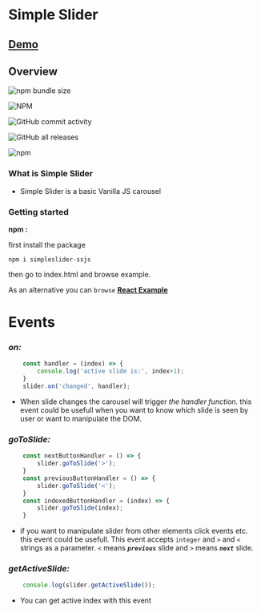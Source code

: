 # Simple Slider
## [Demo](https://bb7hn.github.io/SimpleSlider/)
## Overview
![npm bundle size](https://img.shields.io/bundlephobia/min/simpleslider-ssjs?style=plastic&label=Minified%20Size:)

![NPM](https://img.shields.io/npm/l/simpleslider-ssjs?style=plastic&label=License:)

![GitHub commit activity](https://img.shields.io/github/commit-activity/m/bb7hn/SimpleSlider?label=Total%20Commits:)

![GitHub all releases](https://img.shields.io/github/downloads/bb7hn/simpleSlider/total?style=plastic&color=lightgreen&label=Total%20Downloads%20(GitHub):)

![npm](https://img.shields.io/npm/dw/simpleslider-ssjs?style=plastic&color=lightgreen&label=Total%20Downloads%20(npm))
### What is Simple Slider
- Simple Slider is a basic Vanilla JS carousel
### Getting started
**npm :**

first install the package
```
npm i simpleslider-ssjs
```
then go to index.html and browse example.

As an alternative you can `browse` [**React Example**](https://github.com/bb7hn/simpleSliderReactExample)

# Events
### ***on:***
```javascript
    const handler = (index) => { 
        console.log('active slide is:', index+1); 
    }
    slider.on('changed', handler);
```
- When slide changes the carousel will trigger *the handler function*. this event could be usefull when you want to know which slide is seen by user or want to manipulate the DOM. 

### ***goToSlide:***
```javascript
    const nextButtonHandler = () => { 
        slider.goToSlide('>');
    }
    const previousButtonHandler = () => { 
        slider.goToSlide('<');
    }
    const indexedButtonHandler = (index) => { 
        slider.goToSlide(index);
    }
```
- if you want to manipulate slider from other elements click events etc. this event could be usefull. This event accepts `integer` and `>` and `<` strings as a parameter.
`<` means ***`previous`*** slide and `>` means ***`next`*** slide.

### ***getActiveSlide:***
```javascript
    console.log(slider.getActiveSlide());
```
- You can get active index with this event